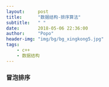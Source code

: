 ```yaml
---
layout:     post
title:      "数据结构-排序算法"
subtitle:   " "
date:       2018-05-06 22:36:00
author:     "Popo"
header-img: "img/bg/bg_xingkong5.jpg"
tags:
    - c++
	- 数据结构
---
```



### 冒泡排序